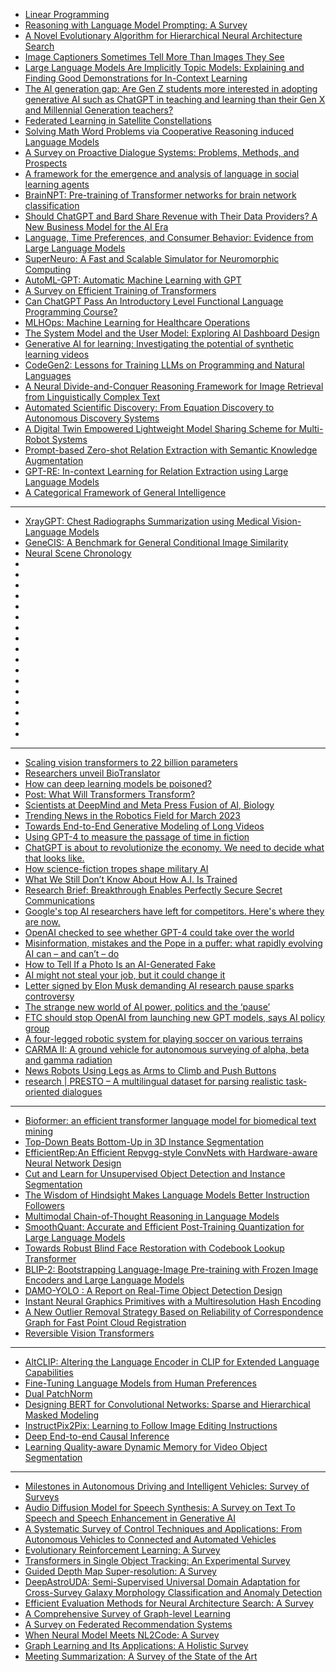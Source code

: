 - [Linear Programming](https://arxiv.org/ftp/arxiv/papers/2211/2211.07345.pdf)
- [Reasoning with Language Model Prompting: A Survey](https://arxiv.org/pdf/2212.09597.pdf)
- [A Novel Evolutionary Algorithm for Hierarchical Neural Architecture Search](https://arxiv.org/pdf/2107.08484.pdf)
- [Image Captioners Sometimes Tell More Than Images They See](https://arxiv.org/pdf/2305.02932.pdf)
- [Large Language Models Are Implicitly Topic Models: Explaining and Finding Good Demonstrations for In-Context Learning](https://arxiv.org/pdf/2301.11916.pdf)
- [The AI generation gap: Are Gen Z students more interested in adopting generative AI such as ChatGPT in teaching and learning than their Gen X and Millennial Generation teachers?](https://arxiv.org/ftp/arxiv/papers/2305/2305.02878.pdf)
- [Federated Learning in Satellite Constellations](https://arxiv.org/pdf/2206.00307.pdf)
- [Solving Math Word Problems via Cooperative Reasoning induced Language Models](https://arxiv.org/pdf/2210.16257.pdf)
- [A Survey on Proactive Dialogue Systems: Problems, Methods, and Prospects](https://arxiv.org/pdf/2305.02750.pdf)
- [A framework for the emergence and analysis of language in social learning agents](https://arxiv.org/pdf/2305.02632.pdf)
- [BrainNPT: Pre-training of Transformer networks for brain network classification](https://arxiv.org/pdf/2305.01666.pdf)
- [Should ChatGPT and Bard Share Revenue with Their Data Providers? A New Business Model for the AI Era](https://arxiv.org/pdf/2305.02555.pdf)
- [Language, Time Preferences, and Consumer Behavior: Evidence from Large Language Models](https://arxiv.org/pdf/2305.02531.pdf)
- [SuperNeuro: A Fast and Scalable Simulator for Neuromorphic Computing](https://arxiv.org/pdf/2305.02510.pdf)
- [AutoML-GPT: Automatic Machine Learning with GPT](https://arxiv.org/pdf/2305.02499.pdf)
- [A Survey on Efficient Training of Transformers](https://arxiv.org/pdf/2302.01107.pdf)
- [Can ChatGPT Pass An Introductory Level Functional Language Programming Course?](https://arxiv.org/pdf/2305.02230.pdf)
- [MLHOps: Machine Learning for Healthcare Operations](https://arxiv.org/pdf/2305.02474.pdf)
- [The System Model and the User Model: Exploring AI Dashboard Design](https://arxiv.org/pdf/2305.02469.pdf)
- [Generative AI for learning: Investigating the potential of synthetic learning videos](https://arxiv.org/ftp/arxiv/papers/2304/2304.03784.pdf)
- [CodeGen2: Lessons for Training LLMs on Programming and Natural Languages](https://arxiv.org/pdf/2305.02309.pdf)
- [A Neural Divide-and-Conquer Reasoning Framework for Image Retrieval from Linguistically Complex Text](https://arxiv.org/pdf/2305.02265.pdf)
- [Automated Scientific Discovery: From Equation Discovery to Autonomous Discovery Systems](https://arxiv.org/ftp/arxiv/papers/2305/2305.02251.pdf)
- [A Digital Twin Empowered Lightweight Model Sharing Scheme for Multi-Robot Systems](https://arxiv.org/pdf/2305.02214.pdf)
- [Prompt-based Zero-shot Relation Extraction with Semantic Knowledge Augmentation](https://arxiv.org/pdf/2112.04539.pdf)
- [GPT-RE: In-context Learning for Relation Extraction using Large Language Models](https://arxiv.org/pdf/2305.02105.pdf)
- [A Categorical Framework of General Intelligence](https://arxiv.org/pdf/2303.04571.pdf)

--------------
- [XrayGPT: Chest Radiographs Summarization using Medical Vision-Language Models](https://arxiv.org/abs/2306.07971)
- [GeneCIS: A Benchmark for General Conditional Image Similarity](https://arxiv.org/abs/2306.07969)
- [Neural Scene Chronology](https://arxiv.org/abs/2306.07970)
- []()
- []()
- []()
- []()
- []()
- []()
- []()
- []()
- []()
- []()
- []()
- []()
- []()
- []()
- []()
- []()
- []()


-------------------

- [Scaling vision transformers to 22 billion parameters](https://cur.at/wfPRytS?m=web)
- [Researchers unveil BioTranslator](https://cur.at/XZf9eiZ?m=web)
- [How can deep learning models be poisoned?](https://cur.at/V4sTb5U?m=web)
- [Post: What Will Transformers Transform?](https://cur.at/4JXcz2L?m=web)
- [Scientists at DeepMind and Meta Press Fusion of AI, Biology](https://cur.at/4evxQm5?m=web)
- [Trending News in the Robotics Field for March 2023](https://cur.at/yFdp9VQ?m=web)
- [Towards End-to-End Generative Modeling of Long Videos](https://cur.at/1zXQ3PH?m=web)
- [Using GPT-4 to measure the passage of time in fiction](https://cur.at/2UTbbdY?m=web)
- [ChatGPT is about to revolutionize the economy. We need to decide what that looks like.](https://cur.at/fOCBRTI?m=web)
- [How science-fiction tropes shape military AI](https://cur.at/RPPyLJ3?m=web)
- [What We Still Don’t Know About How A.I. Is Trained](https://cur.at/2fGFTaV?m=web)
- [Research Brief: Breakthrough Enables Perfectly Secure Secret Communications](https://cur.at/XUrCTJE?m=web)
- [Google's top AI researchers have left for competitors. Here's where they are now.](https://cur.at/zeC1NhZ?m=web)
- [OpenAI checked to see whether GPT-4 could take over the world](https://cur.at/88vQkuB?m=web)
- [Misinformation, mistakes and the Pope in a puffer: what rapidly evolving AI can – and can’t – do](https://cur.at/qWOkGjn?m=web)
- [How to Tell If a Photo Is an AI-Generated Fake](https://cur.at/H4bn48V?m=web)
- [AI might not steal your job, but it could change it](https://cur.at/bmB4n4K?m=web)
- [Letter signed by Elon Musk demanding AI research pause sparks controversy](https://cur.at/Z5pW6Sk?m=web)
- [The strange new world of AI power, politics and the ‘pause’](https://cur.at/9EXGue9?m=web)
- [FTC should stop OpenAI from launching new GPT models, says AI policy group](https://cur.at/tJogq17?m=web)
- [A four-legged robotic system for playing soccer on various terrains](https://cur.at/XVgl1Vh?m=web)
- [CARMA II: A ground vehicle for autonomous surveying of alpha, beta and gamma radiation](https://cur.at/4fdf3n?m=web)
- [News Robots Using Legs as Arms to Climb and Push Buttons](https://cur.at/1cbawxO?m=web)
- [research | PRESTO – A multilingual dataset for parsing realistic task-oriented dialogues](https://cur.at/Lx60ZMF?m=web)


-------------



- [Bioformer: an efficient transformer language model for biomedical text mining](https://arxiv.org/ftp/arxiv/papers/2302/2302.01588.pdf)
- [Top-Down Beats Bottom-Up in 3D Instance Segmentation](https://arxiv.org/pdf/2302.02871v1.pdf)
- [EfficientRep:An Efficient Repvgg-style ConvNets with Hardware-aware Neural Network Design](https://arxiv.org/pdf/2302.00386v1.pdf)
- [Cut and Learn for Unsupervised Object Detection and Instance Segmentation](https://arxiv.org/pdf/2301.11320v1.pdf)
- [The Wisdom of Hindsight Makes Language Models Better Instruction Followers](https://arxiv.org/pdf/2302.05206v1.pdf)
- [Multimodal Chain-of-Thought Reasoning in Language Models](https://arxiv.org/pdf/2302.00923v2.pdf)
- [SmoothQuant: Accurate and Efficient Post-Training Quantization for Large Language Models](https://arxiv.org/pdf/2211.10438v3.pdf)
- [Towards Robust Blind Face Restoration with Codebook Lookup Transformer](https://arxiv.org/pdf/2206.11253v2.pdf)
- [BLIP-2: Bootstrapping Language-Image Pre-training with Frozen Image Encoders and Large Language Models](https://arxiv.org/pdf/2301.12597v1.pdf)
- [DAMO-YOLO : A Report on Real-Time Object Detection Design](https://arxiv.org/pdf/2211.15444v2.pdf)
- [Instant Neural Graphics Primitives with a Multiresolution Hash Encoding](https://arxiv.org/pdf/2201.05989v2.pdf)
- [A New Outlier Removal Strategy Based on Reliability of Correspondence Graph for Fast Point Cloud Registration](https://arxiv.org/pdf/2205.07404v1.pdf)
- [Reversible Vision Transformers](https://arxiv.org/pdf/2302.04869v1.pdf)


-----------


- [AltCLIP: Altering the Language Encoder in CLIP for Extended Language Capabilities](https://arxiv.org/abs/2211.06679)
- [Fine-Tuning Language Models from Human Preferences](https://arxiv.org/abs/1909.08593)
- [Dual PatchNorm](https://arxiv.org/abs/2302.01327)
- [Designing BERT for Convolutional Networks: Sparse and Hierarchical Masked Modeling](https://arxiv.org/abs/2301.03580)
- [InstructPix2Pix: Learning to Follow Image Editing Instructions](https://arxiv.org/abs/2211.09800)
- [Deep End-to-end Causal Inference](https://arxiv.org/abs/2202.02195)
- [Learning Quality-aware Dynamic Memory for Video Object Segmentation](https://arxiv.org/abs/2207.07922)

--------------------
- [Milestones in Autonomous Driving and Intelligent Vehicles: Survey of Surveys](http://arxiv.org/abs/2303.17220)
- [Audio Diffusion Model for Speech Synthesis: A Survey on Text To Speech and Speech Enhancement in Generative AI](http://arxiv.org/abs/2303.13336)
- [A Systematic Survey of Control Techniques and Applications: From Autonomous Vehicles to Connected and Automated Vehicles](http://arxiv.org/abs/2303.05665)
- [Evolutionary Reinforcement Learning: A Survey](http://arxiv.org/abs/2303.04150)
- [Transformers in Single Object Tracking: An Experimental Survey](http://arxiv.org/abs/2302.11867)
- [Guided Depth Map Super-resolution: A Survey](http://arxiv.org/abs/2302.09598)
- [DeepAstroUDA: Semi-Supervised Universal Domain Adaptation for Cross-Survey Galaxy Morphology Classification and Anomaly Detection](http://arxiv.org/abs/2302.02005)
- [Efficient Evaluation Methods for Neural Architecture Search: A Survey](http://arxiv.org/abs/2301.05919)
- [A Comprehensive Survey of Graph-level Learning](http://arxiv.org/abs/2301.05860)
- [A Survey on Federated Recommendation Systems](http://arxiv.org/abs/2301.00767)
- [When Neural Model Meets NL2Code: A Survey](http://arxiv.org/abs/2212.09420)
- [Graph Learning and Its Applications: A Holistic Survey](http://arxiv.org/abs/2212.08966)
- [Meeting Summarization: A Survey of the State of the Art](http://arxiv.org/abs/2212.08206)

